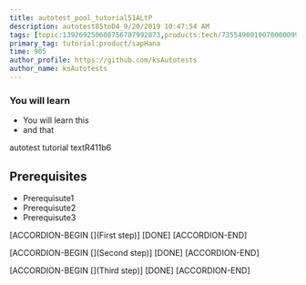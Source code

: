 ```yaml
---
title: autotest_pool_tutorial51ALtP
description: autotest85toD4_9/20/2019 10:47:54 AM
tags: [topic:139269250608756787992873,products:tech/73554900100700000996,tutorial:experience/advanced]
primary_tag: tutorial:product/sapHana
time: 905
author_profile: https://github.com/ksAutotests
author_name: ksAutotests
---
```

### You will learn
- You will learn this
- and that

autotest tutorial textR411b6

## Prerequisites
- Prerequisute1
- Prerequisute2
- Prerequisute3

[ACCORDION-BEGIN [](First step)]
[DONE]
[ACCORDION-END]

[ACCORDION-BEGIN [](Second step)]
[DONE]
[ACCORDION-END]

[ACCORDION-BEGIN [](Third step)]
[DONE]
[ACCORDION-END]

